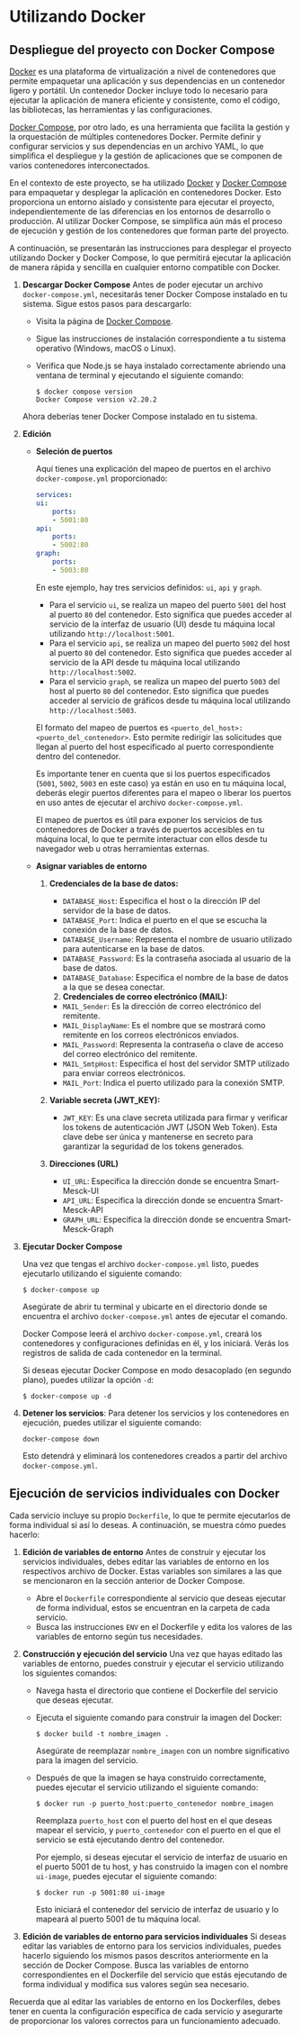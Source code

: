# Utilizando Docker

## Despliegue del proyecto con Docker Compose

[Docker](https://www.docker.com) es una plataforma de virtualización a nivel de contenedores que permite empaquetar una aplicación y sus dependencias en un contenedor ligero y portátil. Un contenedor Docker incluye todo lo necesario para ejecutar la aplicación de manera eficiente y consistente, como el código, las bibliotecas, las herramientas y las configuraciones.

[Docker Compose](https://docs.docker.com/compose/install/), por otro lado, es una herramienta que facilita la gestión y la orquestación de múltiples contenedores Docker. Permite definir y configurar servicios y sus dependencias en un archivo YAML, lo que simplifica el despliegue y la gestión de aplicaciones que se componen de varios contenedores interconectados.

En el contexto de este proyecto, se ha utilizado [Docker](https://www.docker.com) y [Docker Compose](https://docs.docker.com/compose/install/) para empaquetar y desplegar la aplicación en contenedores Docker. Esto proporciona un entorno aislado y consistente para ejecutar el proyecto, independientemente de las diferencias en los entornos de desarrollo o producción. Al utilizar Docker Compose, se simplifica aún más el proceso de ejecución y gestión de los contenedores que forman parte del proyecto.

A continuación, se presentarán las instrucciones para desplegar el proyecto utilizando Docker y Docker Compose, lo que permitirá ejecutar la aplicación de manera rápida y sencilla en cualquier entorno compatible con Docker.

1. **Descargar Docker Compose**
   Antes de poder ejecutar un archivo `docker-compose.yml`, necesitarás tener Docker Compose instalado en tu sistema. Sigue estos pasos para descargarlo:

   - Visita la página de  [Docker Compose](https://docs.docker.com/compose/install/).
   - Sigue las instrucciones de instalación correspondiente a tu sistema operativo (Windows, macOS o Linux).
   - Verifica que Node.js se haya instalado correctamente abriendo una ventana de terminal y ejecutando el siguiente comando:

     ```shell
     $ docker compose version
     Docker Compose version v2.20.2
     ```

   Ahora deberías tener Docker Compose instalado en tu sistema.
2. **Edición**

   - **Seleción de puertos**

     Aquí tienes una explicación del mapeo de puertos en el archivo `docker-compose.yml` proporcionado:

     ```yaml
     services:
     ui:
         ports:
         - 5001:80
     api:
         ports:
         - 5002:80
     graph:
         ports:
         - 5003:80
     ```
     En este ejemplo, hay tres servicios definidos: `ui`, `api` y `graph`.

     - Para el servicio `ui`, se realiza un mapeo del puerto `5001` del host al puerto `80` del contenedor. Esto significa que puedes acceder al servicio de la interfaz de usuario (UI) desde tu máquina local utilizando `http://localhost:5001`.
     - Para el servicio `api`, se realiza un mapeo del puerto `5002` del host al puerto `80` del contenedor. Esto significa que puedes acceder al servicio de la API desde tu máquina local utilizando `http://localhost:5002`.
     - Para el servicio `graph`, se realiza un mapeo del puerto `5003` del host al puerto `80` del contenedor. Esto significa que puedes acceder al servicio de gráficos desde tu máquina local utilizando `http://localhost:5003`.

     El formato del mapeo de puertos es `<puerto_del_host>:<puerto_del_contenedor>`. Esto permite redirigir las solicitudes que llegan al puerto del host especificado al puerto correspondiente dentro del contenedor.

     Es importante tener en cuenta que si los puertos especificados (`5001`, `5002`, `5003` en este caso) ya están en uso en tu máquina local, deberás elegir puertos diferentes para el mapeo o liberar los puertos en uso antes de ejecutar el archivo `docker-compose.yml`.

     El mapeo de puertos es útil para exponer los servicios de tus contenedores de Docker a través de puertos accesibles en tu máquina local, lo que te permite interactuar con ellos desde tu navegador web u otras herramientas externas.
   - **Asignar variables de entorno**

     1. **Credenciales de la base de datos:**

        - `DATABASE_Host`: Especifica el host o la dirección IP del servidor de la base de datos.
        - `DATABASE_Port`: Indica el puerto en el que se escucha la conexión de la base de datos.
        - `DATABASE_Username`: Representa el nombre de usuario utilizado para autenticarse en la base de datos.
        - `DATABASE_Password`: Es la contraseña asociada al usuario de la base de datos.
        - `DATABASE_Database`: Especifica el nombre de la base de datos a la que se desea conectar.

        2. **Credenciales de correo electrónico (MAIL):**

        - `MAIL_Sender`: Es la dirección de correo electrónico del remitente.
        - `MAIL_DisplayName`: Es el nombre que se mostrará como remitente en los correos electrónicos enviados.
        - `MAIL_Password`: Representa la contraseña o clave de acceso del correo electrónico del remitente.
        - `MAIL_SmtpHost`: Especifica el host del servidor SMTP utilizado para enviar correos electrónicos.
        - `MAIL_Port`: Indica el puerto utilizado para la conexión SMTP.
     2. **Variable secreta (JWT_KEY):**

        - `JWT_KEY`: Es una clave secreta utilizada para firmar y verificar los tokens de autenticación JWT (JSON Web Token). Esta clave debe ser única y mantenerse en secreto para garantizar la seguridad de los tokens generados.
     3. **Direcciones (URL)**

        - `UI_URL`: Especifica la dirección donde se encuentra Smart-Mesck-UI
        - `API_URL`: Especifica la dirección donde se encuentra Smart-Mesck-API
        - `GRAPH_URL`: Especifica la dirección donde se encuentra Smart-Mesck-Graph
3. **Ejecutar Docker Compose**

   Una vez que tengas el archivo `docker-compose.yml` listo, puedes ejecutarlo utilizando el siguiente comando:

   ```shell
   $ docker-compose up
   ```
   Asegúrate de abrir tu terminal y ubicarte en el directorio donde se encuentra el archivo `docker-compose.yml` antes de ejecutar el comando.

   Docker Compose leerá el archivo `docker-compose.yml`, creará los contenedores y configuraciones definidas en él, y los iniciará. Verás los registros de salida de cada contenedor en la terminal.

   Si deseas ejecutar Docker Compose en modo desacoplado (en segundo plano), puedes utilizar la opción `-d`:

   ```shell
   $ docker-compose up -d
   ```
4. **Detener los servicios**: Para detener los servicios y los contenedores en ejecución, puedes utilizar el siguiente comando:

   ```shell
   docker-compose down
   ```
   Esto detendrá y eliminará los contenedores creados a partir del archivo `docker-compose.yml`.


## Ejecución de servicios individuales con Docker

Cada servicio incluye su propio `Dockerfile`, lo que te permite ejecutarlos de forma individual si así lo deseas. A continuación, se muestra cómo puedes hacerlo:

1. **Edición de variables de entorno**
   Antes de construir y ejecutar los servicios individuales, debes editar las variables de entorno en los respectivos archivo de Docker. Estas variables son similares a las que se mencionaron en la sección anterior de Docker Compose.

   - Abre el `Dockerfile` correspondiente al servicio que deseas ejecutar de forma individual, estos se encuentran en la carpeta de cada servicio.
   - Busca las instrucciones `ENV` en el Dockerfile y edita los valores de las variables de entorno según tus necesidades.

2. **Construcción y ejecución del servicio**
   Una vez que hayas editado las variables de entorno, puedes construir y ejecutar el servicio utilizando los siguientes comandos:

   - Navega hasta el directorio que contiene el Dockerfile del servicio que deseas ejecutar.

   - Ejecuta el siguiente comando para construir la imagen del Docker:

     ```shell
     $ docker build -t nombre_imagen .
     ```

     Asegúrate de reemplazar `nombre_imagen` con un nombre significativo para la imagen del servicio.

   - Después de que la imagen se haya construido correctamente, puedes ejecutar el servicio utilizando el siguiente comando:

     ```shell
     $ docker run -p puerto_host:puerto_contenedor nombre_imagen
     ```

     Reemplaza `puerto_host` con el puerto del host en el que deseas mapear el servicio, y `puerto_contenedor` con el puerto en el que el servicio se está ejecutando dentro del contenedor.

     Por ejemplo, si deseas ejecutar el servicio de interfaz de usuario en el puerto 5001 de tu host, y has construido la imagen con el nombre `ui-image`, puedes ejecutar el siguiente comando:

     ```shell
     $ docker run -p 5001:80 ui-image
     ```

     Esto iniciará el contenedor del servicio de interfaz de usuario y lo mapeará al puerto 5001 de tu máquina local.

3. **Edición de variables de entorno para servicios individuales**
   Si deseas editar las variables de entorno para los servicios individuales, puedes hacerlo siguiendo los mismos pasos descritos anteriormente en la sección de Docker Compose. Busca las variables de entorno correspondientes en el Dockerfile del servicio que estás ejecutando de forma individual y modifica sus valores según sea necesario.

Recuerda que al editar las variables de entorno en los Dockerfiles, debes tener en cuenta la configuración específica de cada servicio y asegurarte de proporcionar los valores correctos para un funcionamiento adecuado.
